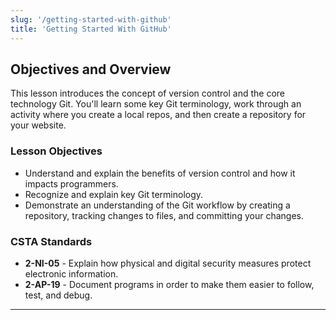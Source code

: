 ```yaml
---
slug: '/getting-started-with-github'
title: 'Getting Started With GitHub'
---
```


## Objectives and Overview

This lesson introduces the concept of version control and the core technology Git. You'll learn some key Git terminology, work through an activity where you create a local repos, and then create a repository for your website.

### Lesson Objectives

- Understand and explain the benefits of version control and how it impacts programmers.
- Recognize and explain key Git terminology.
- Demonstrate an understanding of the Git workflow by creating a repository, tracking changes to files, and committing your changes.

### CSTA Standards

- **2-NI-05** - Explain how physical and digital security measures protect electronic information.
- **2-AP-19** - Document programs in order to make them easier to follow, test, and debug.

---
